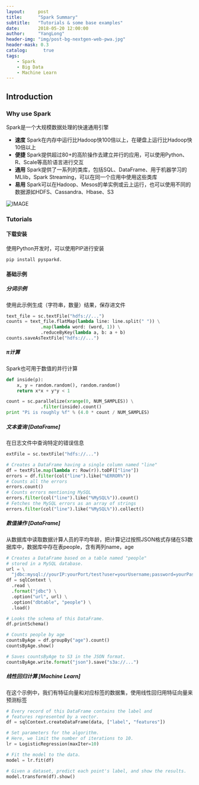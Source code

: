 ```yaml
---
layout:     post
title:      "Spark Summary"
subtitle:   "Tutorials & some base examples"
date:       2018-05-20 12:00:00
author:     "YangLong"
header-img: "img/post-bg-nextgen-web-pwa.jpg"
header-mask: 0.3
catalog:      true
tags:
    - Spark
    - Big Data
    - Machine Learn
---
```



## Introduction 
### Why use Spark
Spark是一个大规模数据处理的快速通用引擎
- **速度** Spark在内存中运行比Hadoop快100倍以上，在硬盘上运行比Hadoop快10倍以上 
- **便捷** Spark提供超过80+的高阶操作去建立并行的应用，可以使用Python、R、Scale等高阶语言进行交互
- **通用** Spark提供了一系列的类库，包括SQL、DataFrame、用于机器学习的MLlib，Spark Streaming，可以在同一个应用中使用这些类库
- **易用** Spark可以在Hadoop、Mesos的单实例或云上运行，也可以使用不同的数据源如HDFS、Cassandra、Hbase、S3 

![IMAGE](http://spark.apache.org/images/spark-stack.png)


### Tutorials
#### 下载安装
使用Python开发时，可以使用PIP进行安装
```python
pip install pysparkd.
```
#### 基础示例
##### 分词示例  
使用此示例生成（字符串，数量）结果，保存进文件
```python
text_file = sc.textFile("hdfs://...")
counts = text_file.flatMap(lambda line: line.split(" ")) \
             .map(lambda word: (word, 1)) \
             .reduceByKey(lambda a, b: a + b)
counts.saveAsTextFile("hdfs://...")
```

##### π计算
Spark也可用于数值的并行计算
```python
def inside(p):
    x, y = random.random(), random.random()
    return x*x + y*y < 1

count = sc.parallelize(xrange(0, NUM_SAMPLES)) \
             .filter(inside).count()
print "Pi is roughly %f" % (4.0 * count / NUM_SAMPLES)
```

##### 文本查询 *[DataFrame]*
在日志文件中查询特定的错误信息
```python
extFile = sc.textFile("hdfs://...")

# Creates a DataFrame having a single column named "line"
df = textFile.map(lambda r: Row(r)).toDF(["line"])
errors = df.filter(col("line").like("%ERROR%"))
# Counts all the errors
errors.count()
# Counts errors mentioning MySQL
errors.filter(col("line").like("%MySQL%")).count()
# Fetches the MySQL errors as an array of strings
errors.filter(col("line").like("%MySQL%")).collect()
```
##### 数值操作 *[DataFrame]* 
从数据库中读取数据计算人员的平均年龄，把计算记过按照JSON格式存储在S3数据库中，数据库中存在表people，含有两列name，age
```python
# Creates a DataFrame based on a table named "people"
# stored in a MySQL database.
url = \
  "jdbc:mysql://yourIP:yourPort/test?user=yourUsername;password=yourPassword"
df = sqlContext \
  .read \
  .format("jdbc") \
  .option("url", url) \
  .option("dbtable", "people") \
  .load()

# Looks the schema of this DataFrame.
df.printSchema()

# Counts people by age
countsByAge = df.groupBy("age").count()
countsByAge.show()

# Saves countsByAge to S3 in the JSON format.
countsByAge.write.format("json").save("s3a://...")
```

##### 线性回归计算 *[Machine Learn]*  
在这个示例中，我们有特征向量和对应标签的数据集，使用线性回归用特征向量来预测标签
```python
# Every record of this DataFrame contains the label and
# features represented by a vector.
df = sqlContext.createDataFrame(data, ["label", "features"])

# Set parameters for the algorithm.
# Here, we limit the number of iterations to 10.
lr = LogisticRegression(maxIter=10)

# Fit the model to the data.
model = lr.fit(df)

# Given a dataset, predict each point's label, and show the results.
model.transform(df).show()

```
